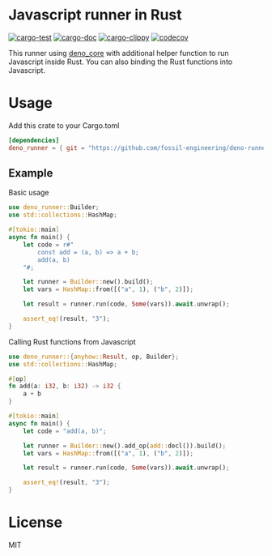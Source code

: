 # Javascript runner in Rust

[![cargo-test](https://github.com/fossil-engineering/deno-runner-rs/actions/workflows/cargo-test.yaml/badge.svg)](https://github.com/fossil-engineering/deno-runner-rs/actions/workflows/cargo-test.yaml)
[![cargo-doc](https://github.com/fossil-engineering/deno-runner-rs/actions/workflows/cargo-doc.yaml/badge.svg)](https://github.com/fossil-engineering/deno-runner-rs/actions/workflows/cargo-doc.yaml)
[![cargo-clippy](https://github.com/fossil-engineering/deno-runner-rs/actions/workflows/cargo-clippy.yml/badge.svg)](https://github.com/fossil-engineering/deno-runner-rs/actions/workflows/cargo-clippy.yml)
[![codecov](https://codecov.io/gh/fossil-engineering/deno-runner-rs/branch/master/graph/badge.svg?token=TiJMubpWuH)](https://codecov.io/gh/fossil-engineering/deno-runner-rs)

This runner using [deno_core](https://crates.io/crates/deno_core) with additional helper function to run Javascript inside Rust.
You can also binding the Rust functions into Javascript.

# Usage

Add this crate to your Cargo.toml 

```toml
[dependencies]
deno_runner = { git = "https://github.com/fossil-engineering/deno-runner-rs" }
```

## Example

Basic usage

```rust
use deno_runner::Builder;
use std::collections::HashMap;

#[tokio::main]
async fn main() {
    let code = r#"
        const add = (a, b) => a + b;
        add(a, b)
    "#;

    let runner = Builder::new().build();
    let vars = HashMap::from([("a", 1), ("b", 2)]);

    let result = runner.run(code, Some(vars)).await.unwrap();

    assert_eq!(result, "3");
}
```

Calling Rust functions from Javascript

```rust
use deno_runner::{anyhow::Result, op, Builder};
use std::collections::HashMap;

#[op]
fn add(a: i32, b: i32) -> i32 {
    a + b
}

#[tokio::main]
async fn main() {
    let code = "add(a, b)";

    let runner = Builder::new().add_op(add::decl()).build();
    let vars = HashMap::from([("a", 1), ("b", 2)]);

    let result = runner.run(code, Some(vars)).await.unwrap();

    assert_eq!(result, "3");
}
```

# License

MIT
